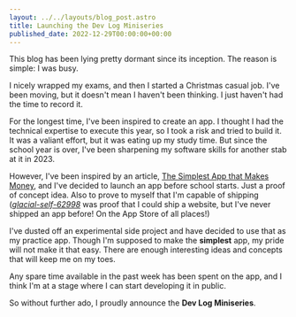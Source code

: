 ```yaml
---
layout: ../../layouts/blog_post.astro
title: Launching the Dev Log Miniseries
published_date: 2022-12-29T00:00:00+00:00
---
```


This blog has been lying pretty dormant since its inception. The reason is simple: I was busy.

I nicely wrapped my exams, and then I started a Christmas casual job. I've been moving, but it doesn't mean I haven't been thinking. I just haven't had the time to record it.

For the longest time, I've been inspired to create an app. I thought I had the technical expertise to execute this year, so I took a risk and tried to build it. It was a valiant effort, but it was eating up my study time. But since the school year is over, I've been sharpening my software skills for another stab at it in 2023.

However, I've been inspired by an article, [The Simplest App that Makes Money](https://billprin.com/2022/12/07/simpest-app-that-makes-money.html), and I've decided to launch an app before school starts. Just a proof of concept idea. Also to prove to myself that I'm capable of shipping (*[glacial-self-62998](https://slowlearner.quest/glacial-self-62998/)* was proof that I could ship a website, but I've never shipped an app before! On the App Store of all places!)

I've dusted off an experimental side project and have decided to use that as my practice app. Though I'm supposed to make the **simplest** app, my pride will not make it that easy. There are enough interesting ideas and concepts that will keep me on my toes.

Any spare time available in the past week has been spent on the app, and I think I'm at a stage where I can start developing it in public.

So without further ado, I proudly announce the **Dev Log Miniseries**.
